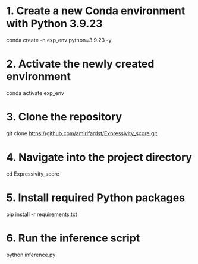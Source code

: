 # 1. Create a new Conda environment with Python 3.9.23
conda create -n exp_env python=3.9.23 -y

# 2. Activate the newly created environment
conda activate exp_env

# 3. Clone the repository
git clone https://github.com/amirifardst/Expressivity_score.git

# 4. Navigate into the project directory
cd Expressivity_score

# 5. Install required Python packages
pip install -r requirements.txt

# 6. Run the inference script
python inference.py




